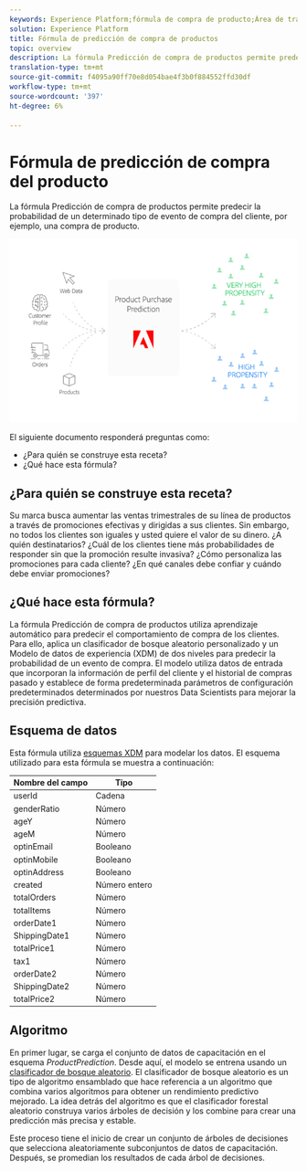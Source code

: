 ```yaml
---
keywords: Experience Platform;fórmula de compra de producto;Área de trabajo de ciencia de datos;temas populares;fórmulas;fórmula de precompilación
solution: Experience Platform
title: Fórmula de predicción de compra de productos
topic: overview
description: La fórmula Predicción de compra de productos permite predecir la probabilidad de un determinado tipo de evento de compra del cliente, por ejemplo, una compra de producto.
translation-type: tm+mt
source-git-commit: f4095a90ff70e8d054bae4f3b0f884552ffd30df
workflow-type: tm+mt
source-wordcount: '397'
ht-degree: 6%

---
```



# Fórmula de predicción de compra del producto

La fórmula Predicción de compra de productos permite predecir la probabilidad de un determinado tipo de evento de compra del cliente, por ejemplo, una compra de producto.

![](../images/pre-built-recipes/ppp_bigpicture.png)

El siguiente documento responderá preguntas como:
* ¿Para quién se construye esta receta?
* ¿Qué hace esta fórmula?

## ¿Para quién se construye esta receta?

Su marca busca aumentar las ventas trimestrales de su línea de productos a través de promociones efectivas y dirigidas a sus clientes. Sin embargo, no todos los clientes son iguales y usted quiere el valor de su dinero. ¿A quién destinatarios? ¿Cuál de los clientes tiene más probabilidades de responder sin que la promoción resulte invasiva? ¿Cómo personaliza las promociones para cada cliente? ¿En qué canales debe confiar y cuándo debe enviar promociones?

## ¿Qué hace esta fórmula?

La fórmula Predicción de compra de productos utiliza aprendizaje automático para predecir el comportamiento de compra de los clientes. Para ello, aplica un clasificador de bosque aleatorio personalizado y un Modelo de datos de experiencia (XDM) de dos niveles para predecir la probabilidad de un evento de compra. El modelo utiliza datos de entrada que incorporan la información de perfil del cliente y el historial de compras pasado y establece de forma predeterminada parámetros de configuración predeterminados determinados por nuestros Data Scientists para mejorar la precisión predictiva.

## Esquema de datos

Esta fórmula utiliza [esquemas XDM](../../xdm/home.md) para modelar los datos. El esquema utilizado para esta fórmula se muestra a continuación:

| Nombre del campo | Tipo |
--- | ---
| userId | Cadena |
| genderRatio | Número |
| ageY | Número |
| ageM | Número |
| optinEmail | Booleano |
| optinMobile | Booleano |
| optinAddress | Booleano |
| created | Número entero |
| totalOrders | Número |
| totalItems | Número |
| orderDate1 | Número |
| ShippingDate1 | Número |
| totalPrice1 | Número |
| tax1 | Número |
| orderDate2 | Número |
| ShippingDate2 | Número |
| totalPrice2 | Número |


## Algoritmo

En primer lugar, se carga el conjunto de datos de capacitación en el esquema *ProductPrediction*. Desde aquí, el modelo se entrena usando un [clasificador de bosque aleatorio](https://scikit-learn.org/stable/modules/generated/sklearn.ensemble.RandomForestClassifier.html). El clasificador de bosque aleatorio es un tipo de algoritmo ensamblado que hace referencia a un algoritmo que combina varios algoritmos para obtener un rendimiento predictivo mejorado. La idea detrás del algoritmo es que el clasificador forestal aleatorio construya varios árboles de decisión y los combine para crear una predicción más precisa y estable.

Este proceso tiene el inicio de crear un conjunto de árboles de decisiones que selecciona aleatoriamente subconjuntos de datos de capacitación. Después, se promedian los resultados de cada árbol de decisiones.